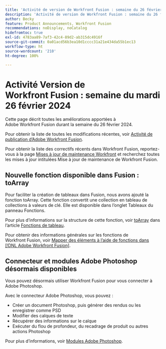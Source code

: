 ```yaml
---
title: 'Activité de version de Workfront Fusion : semaine du 26 février 2024'
description: 'Activité de version de Workfront Fusion : semaine du 26 février 2024'
author: Becky
feature: Product Announcements, Workfront Fusion
recommendations: noDisplay, noCatalog
hidefromtoc: true
exl-id: 4783aa89-7af3-42c4-89d2-ab315dc4916f
source-git-commit: 0a01acd56b3ea10d1cccc31a21e434da55b1ec13
workflow-type: ht
source-wordcount: '210'
ht-degree: 100%

---
```


# Activité Version de Workfront Fusion : semaine du mardi 26 février 2024

Cette page décrit toutes les améliorations apportées à Adobe Workfront Fusion durant la semaine du 26 février 2024.

Pour obtenir la liste de toutes les modifications récentes, voir [Activité de publication d’Adobe Workfront Fusion](../../../product-announcements/product-releases/fusion-release-activity/fusion-release-activity.md).

Pour obtenir la liste des correctifs récents dans Workfront Fusion, reportez-vous à la page [Mises à jour de maintenance Workfront](https://experienceleague.adobe.com/docs/workfront-known-issues/releases/current-updates.html?lang=fr) et recherchez toutes les mises à jour intitulées Mise à jour de maintenance de Workfront Fusion.

## Nouvelle fonction disponible dans Fusion : toArray

Pour faciliter la création de tableaux dans Fusion, nous avons ajouté la fonction toArray. Cette fonction convertit une collection en tableau de collections à valeurs de clé. Elle est disponible dans l’onglet Tableaux du panneau Fonctions.

Pour plus d’informations sur la structure de cette fonction, voir [toArray](/help/quicksilver/workfront-fusion/functions/array-functions.md#toarray) dans l’article [Fonctions de tableau](/help/quicksilver/workfront-fusion/functions/array-functions.md).

Pour obtenir des informations générales sur les fonctions de Workfront Fusion, voir [Mapper des éléments à l’aide de fonctions dans  [!DNL Adobe Workfront Fusion]](/help/quicksilver/workfront-fusion/functions/map-using-functions.md).

## Connecteur et modules Adobe Photoshop désormais disponibles

Vous pouvez désormais utiliser Workfront Fusion pour vous connecter à Adobe Photoshop.

Avec le connecteur Adobe Photoshop, vous pouvez :

* Créer un document Photoshop, puis générer des rendus ou les enregistrer comme PSD
* Modifier des calques de texte
* Récupérer des informations sur le calque
* Exécuter du flou de profondeur, du recadrage de produit ou autres actions Photoshop

Pour plus d’informations, voir [Modules Adobe Photoshop](/help/quicksilver/workfront-fusion/apps-and-their-modules/adobe-photoshop-modules.md).
